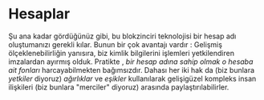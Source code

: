 # Hesaplar

Şu ana kadar gördüğünüz gibi, bu blokzinciri teknolojisi bir hesap adı oluştumanızı
gerekli kılar. Bunun bir çok avantajı vardır : Gelişmiş ölçeklenebilirliğin yanısıra,
biz kimlik bilgilerini işlemleri yetkilendiren imzalardan ayırmış olduk.
Pratikte , *bir hesap adına sahip olmak*  *o hesaba ait fonları*  harcayabilmekten 
bağımsızdır. Dahası her iki hak da (biz bunlara *yetkiler* diyoruz)  *ağırlıklar* ve 
*eşikler* kullanılarak gelişigüzel kompleks insan ilişkileri (biz bunlara "merciler" 
diyoruz) arasında  paylaştırılabilirler.